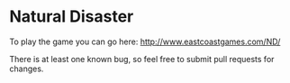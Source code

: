 Natural Disaster
================
To play the game you can go here: http://www.eastcoastgames.com/ND/

There is at least one known bug, so feel free to submit pull requests for changes.
